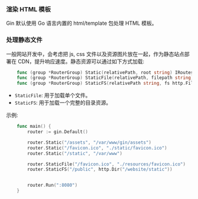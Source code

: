 
### 渲染 HTML 模板

Gin 默认使用 Go 语言内置的 html/template 包处理 HTML 模板。


### 处理静态文件

一般网站开发中，会考虑把 js, css 文件以及资源图片放在一起，作为静态站点部署在 CDN，提升响应速度。静态资源可以通过如下方式加载:
```go
    func (group *RouterGroup) Static(relativePath, root string) IRoutes
    func (group *RouterGroup) StaticFile(relativePath, filepath string) IRoutes
    func (group *RouterGroup) StaticFS(relativePath string, fs http.FileSystem) IRoutes
```
* `StaticFile`: 用于加载单个文件。
* `StaticFS`: 用于加载一个完整的目录资源。

示例:
```go
    func main() {
        router := gin.Default()

        router.Static("/assets", "/var/www/gin/assets")
        router.Static("/favicon.ico", "./static/favicon.ico")
        router.Static("/static", "/var/www")

        router.StaticFile("/favicon.ico", "./resources/favicon.ico")
        router.StaticFS("/public", http.Dir("/website/static"))


        router.Run(":8080")
    }
```